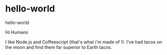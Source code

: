 # hello-world
hello-world

Hi Humans

I like Node.js and Coffeescript (that's what i'm made of !).
I've had tacos on the moon and find them far superior to Earth tacos.
